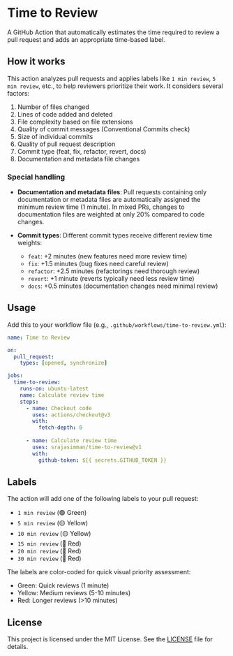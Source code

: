 # Time to Review

A GitHub Action that automatically estimates the time required to review a pull request and adds an appropriate time-based label.

## How it works

This action analyzes pull requests and applies labels like `1 min review`, `5 min review`, etc., to help reviewers prioritize their work. It considers several factors:

1. Number of files changed
2. Lines of code added and deleted
3. File complexity based on file extensions
4. Quality of commit messages (Conventional Commits check)
5. Size of individual commits
6. Quality of pull request description
7. Commit type (feat, fix, refactor, revert, docs)
8. Documentation and metadata file changes

### Special handling

- **Documentation and metadata files**: Pull requests containing only documentation or metadata files are automatically assigned the minimum review time (1 minute). In mixed PRs, changes to documentation files are weighted at only 20% compared to code changes.

- **Commit types**: Different commit types receive different review time weights:
  - `feat`: +2 minutes (new features need more review time)
  - `fix`: +1.5 minutes (bug fixes need careful review)
  - `refactor`: +2.5 minutes (refactorings need thorough review)
  - `revert`: +1 minute (reverts typically need less review time)
  - `docs`: +0.5 minutes (documentation changes need minimal review)

## Usage

Add this to your workflow file (e.g., `.github/workflows/time-to-review.yml`):

```yaml
name: Time to Review

on:
  pull_request:
    types: [opened, synchronize]

jobs:
  time-to-review:
    runs-on: ubuntu-latest
    name: Calculate review time
    steps:
      - name: Checkout code
        uses: actions/checkout@v3
        with:
          fetch-depth: 0
      
      - name: Calculate review time
        uses: srajasimman/time-to-review@v1
        with:
          github-token: ${{ secrets.GITHUB_TOKEN }}
```

## Labels

The action will add one of the following labels to your pull request:

- `1 min review` (🟢 Green)
- `5 min review` (🟡 Yellow)
- `10 min review` (🟡 Yellow)
- `15 min review` (🔴 Red)
- `20 min review` (🔴 Red)
- `30 min review` (🔴 Red)

The labels are color-coded for quick visual priority assessment:
- Green: Quick reviews (1 minute)
- Yellow: Medium reviews (5-10 minutes)
- Red: Longer reviews (>10 minutes)

## License

This project is licensed under the MIT License. See the [LICENSE](./LICENSE) file for details.